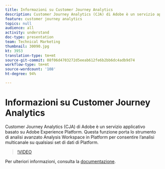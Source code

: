 ```yaml
---
title: Informazioni su Customer Journey Analytics
description: Customer Journey Analytics (CJA) di Adobe è un servizio applicativo basato su Adobe Experience Platform. Questa funzione porta lo strumento di analisi avanzato Analysis Workspace in Platform per consentire l’analisi multicanale su qualsiasi set di dati di Platform.
feature: customer journey analytics
topics: null
audience: all
activity: understand
doc-type: presentation
team: Technical Marketing
thumbnail: 30090.jpg
kt: 3953
translation-type: tm+mt
source-git-commit: 08f06d4703272d5eeab612fe6b2bb6dc4adb9d74
workflow-type: tm+mt
source-wordcount: '108'
ht-degree: 94%

---
```



# Informazioni su Customer Journey Analytics

Customer Journey Analytics (CJA) di Adobe è un servizio applicativo basato su Adobe Experience Platform. Questa funzione porta lo strumento di analisi avanzato Analysis Workspace in Platform per consentire l’analisi multicanale su qualsiasi set di dati di Platform.

>[!VIDEO](https://video.tv.adobe.com/v/30090/?quality=12&enable10seconds=on&speedcontrol=on)

Per ulteriori informazioni, consulta la [documentazione](https://docs.adobe.com/content/help/it-IT/analytics-platform/using/cja-landing.html).
